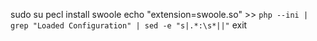 sudo su
pecl install swoole
echo "extension=swoole.so" >> `php --ini | grep "Loaded Configuration" | sed -e "s|.*:\s*||"`
exit
